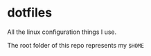 # dotfiles

All the linux configuration things I use.

The root folder of this repo represents my `$HOME`

